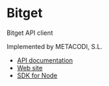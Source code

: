# Bitget

Bitget API client

Implemented by METACODI, S.L.

- [API documentation](https://bitgetlimited.github.io/apidoc/en/spot/#introduction)
- [Web site](https://www.bitget.com/en/)
- [SDK for Node](https://github.com/BitgetLimited/v3-bitget-api-sdk/tree/master/bitget-node-sdk-api)